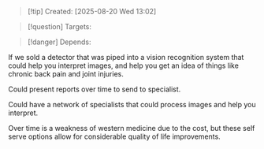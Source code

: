 
>[!tip] Created: [2025-08-20 Wed 13:02]

>[!question] Targets: 

>[!danger] Depends: 

If we sold a detector that was piped into a vision recognition system that could help you interpret images, and help you get an idea of things like chronic back pain and joint injuries.

Could present reports over time to send to specialist.

Could have a network of specialists that could process images and help you interpret.

Over time is a weakness of western medicine due to the cost, but these self serve options allow for considerable quality of life improvements.